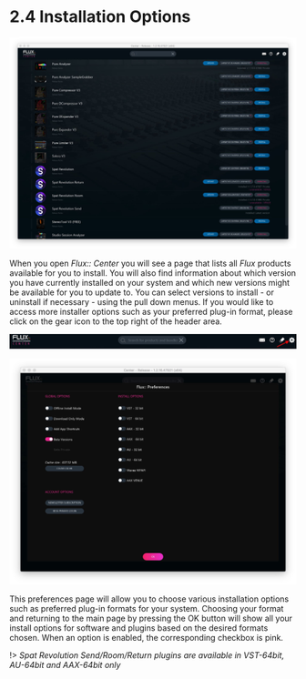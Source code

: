 # 2.4 Installation Options

![](../../include/SpatRevolution_UserGuide_-019.jpg)

When you open _Flux:: Center_ you will see a page that lists all _Flux_ products available for you to install. You will also find information about which version you have
currently installed on your system and which new versions might be available for
you to update to. You can select versions to install - or uninstall if necessary - using
the pull down menus. If you would like to access more installer options such as
your preferred plug-in format, please click on the gear icon to the top right of the
header area.

![](../../include/SpatRevolution_UserGuide_-021.jpg)


![](../../include/SpatRevolution_UserGuide_-023.jpg)

This preferences page will allow you to choose various installation options such as
preferred plug-in formats for your system. Choosing your format and returning to
the main page by pressing the OK button will show all your install options for software and plugins based on the desired formats chosen. When an option is enabled, the corresponding checkbox is pink.

!> _Spat Revolution Send/Room/Return plugins are available in VST-64bit, AU-64bit_ _and AAX-64bit only_

